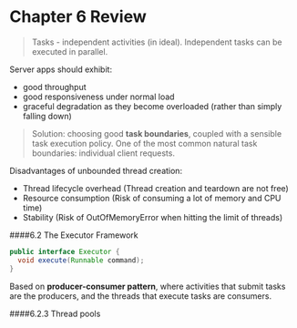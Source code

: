 Chapter 6 Review
===

> Tasks - independent activities (in ideal).
  Independent tasks can be executed in parallel.
  
Server apps should exhibit:

- good throughput
- good responsiveness under normal load
- graceful degradation as they become overloaded (rather than simply falling down)

> Solution: choosing good **task boundaries**, coupled with a sensible task execution policy.
One of the most common natural task boundaries: individual client requests.

Disadvantages of unbounded thread creation:

- Thread lifecycle overhead (Thread creation and teardown are not free)
- Resource consumption (Risk of consuming a lot of memory and CPU time)
- Stability (Risk of OutOfMemoryError when hitting the limit of threads)

####6.2 The Executor Framework

``` java
public interface Executor {
  void execute(Runnable command);
}
```

Based on **producer-consumer pattern**, where activities that submit tasks are the producers, 
and the threads that execute tasks are consumers.

####6.2.3 Thread pools
